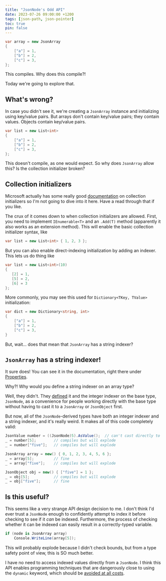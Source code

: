```yaml
---
title: "JsonNode's Odd API"
date: 2023-07-26 09:00:00 +1200
tags: [json-path, json-pointer]
toc: true
pin: false
---
```


```c#
var array = new JsonArray
{
    ["a"] = 1,
    ["b"] = 2,
    ["c"] = 3,
};
```

This compiles.  Why does this compile?!

Today we're going to explore that.

## What's wrong?

In case you didn't see it, we're creating a `JsonArray` instance and initializing using key/value pairs.  But arrays don't contain key/value pairs; they contain values.  Objects contain key/value pairs.

```c#
var list = new List<int>
{
    ["a"] = 1,
    ["b"] = 2,
    ["c"] = 3,
};
```

This doesn't compile, as one would expect.  So why does `JsonArray` allow this?  Is the collection initializer broken?

## Collection initializers

Microsoft actually has some really good [documentation](https://learn.microsoft.com/en-us/dotnet/csharp/programming-guide/classes-and-structs/object-and-collection-initializers#collection-initializers) on collection initializers so I'm not going to dive into it here.  Have a read through that if you like.

The crux of it comes down to when collection initializers are allowed.  First, you need to implement `IEnumerable<T>` and an `.Add(T)` method (apparently it also works as an extension method).  This will enable the basic collection initializer syntax, like

```c#
var list = new List<int> { 1, 2, 3 };
```

But you can also enable direct-indexing initialization by adding an indexer.  This lets us do thing like

```c#
var list = new List<int>(10)
{
   [2] = 1,
   [5] = 2,
   [6] = 3
};
```

More commonly, you may see this used for `Dictionary<TKey, TValue>` initialization:

```c#
var dict = new Dictionary<string, int>
{
    ["a"] = 1,
    ["b"] = 2,
    ["c"] = 3,
}
```

But, wait... does that mean that `JsonArray` has a string indexer?

## `JsonArray` has a string indexer!

It sure does!  You can see it in the documentation, right there under [Properties](https://learn.microsoft.com/en-us/dotnet/api/system.text.json.nodes.jsonarray?view=net-7.0#properties).

Why?!  Why would you define a string indexer on an array type?

Well, they didn't.  They [defined](https://learn.microsoft.com/en-us/dotnet/api/system.text.json.nodes.jsonnode?view=net-7.0#properties) it and the integer indexer on the base type, `JsonNode`, as a convenience for people working directly with the base type without having to cast it to a `JsonArray` or `JsonObject` first.

But now, all of the `JsonNode`-derived types have both an integer indexer and a string indexer, and it's really weird.  It makes all of this code completely valid:

```c#
JsonValue number = ((JsonNode)5).AsValue();  // can't cast directly to JsonValue
_ = number[5];        // compiles but will explode
_ = number["five"];   // compiles but will explode

JsonArray array = new() { 0, 1, 2, 3, 4, 5, 6 };
_ = array[5];         // fine
_ = array["five"];    // compiles but will explode

JsonObject obj = new() { ["five"] = 1 };
_ = obj[5];           // compiles but will explode
_ = obj["five"];      // fine
```

## Is this useful?

This seems like a very strange API design decision to me.  I don't think I'd ever trust a `JsonNode` enough to confidently attempt to index it before checking to see if it _can_ be indexed.  Furthermore, the process of checking whether it can be indexed can easily result in a correctly-typed variable.

```c#
if (node is JsonArray array)
    Console.WriteLine(array[5]);  
```

This will probably explode because I didn't check bounds, but from a type safety point of view, this is SO much better.

I have no need to access indexed values directly from a `JsonNode`.  I think this API enables programming techniques that are dangerously close to using the `dynamic` keyword, which should be [avoided at all costs](https://www.youtube.com/watch?v=VyGAEbmiWjE).
